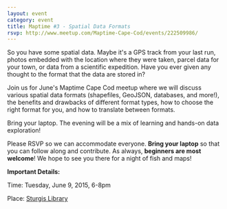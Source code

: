 ```yaml
---
layout: event
category: event
title: Maptime #3 - Spatial Data Formats
rsvp: http://www.meetup.com/Maptime-Cape-Cod/events/222509986/
---
```


So you have some spatial data. Maybe it's a GPS track from your last run, photos embedded with the location where they were taken, parcel data for your town, or data from a scientific expedition. Have you ever given any thought to the format that the data are stored in?

Join us for June's Maptime Cape Cod meetup where we will discuss various spatial data formats (shapefiles, GeoJSON, databases, and more!), the benefits and drawbacks of different format types, how to choose the right format for you, and how to translate between formats.

Bring your laptop. The evening will be a mix of learning and hands-on data exploration!

Please RSVP so we can accommodate everyone. **Bring your laptop** so that you can follow along and contribute. As always, **beginners are most welcome**! We hope to see you there for a night of fish and maps!

**Important Details:**

Time: Tuesday, June 9, 2015, 6-8pm

Place: [Sturgis Library](https://www.google.com/maps/place/Sturgis+Library/@41.703329,-70.3072,17z/data=!3m1!4b1!4m2!3m1!1s0x89fb36c177afae0b:0xe91aaeed7147741e)
